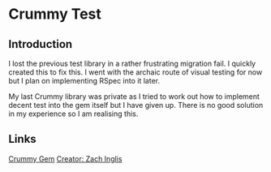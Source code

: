 # Crummy Test

## Introduction

I lost the previous test library in a rather frustrating migration fail. I quickly created this to fix this. I went with the archaic route of visual testing for now but I plan on implementing RSpec into it later.

My last Crummy library was private as I tried to work out how to implement decent test into the gem itself but I have given up. There is no good solution in my experience so I am realising this.


## Links

[Crummy Gem](http://github.com/zachinglis/crummy)
[Creator: Zach Inglis](http://zachinglis.com)
